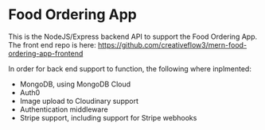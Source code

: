 # Food Ordering App

This is the NodeJS/Express backend API to support the Food Ordering App. The front end repo is here: https://github.com/creativeflow3/mern-food-ordering-app-frontend

In order for back end support to function, the following where inplmented:

- MongoDB, using MongoDB Cloud
- Auth0
- Image upload to Cloudinary support
- Authentication middleware
- Stripe support, including support for Stripe webhooks
